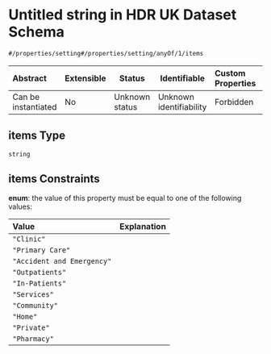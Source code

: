# Untitled string in HDR UK Dataset Schema

```txt
#/properties/setting#/properties/setting/anyOf/1/items
```




| Abstract            | Extensible | Status         | Identifiable            | Custom Properties | Additional Properties | Access Restrictions | Defined In                                                                               |
| :------------------ | ---------- | -------------- | ----------------------- | :---------------- | --------------------- | ------------------- | ---------------------------------------------------------------------------------------- |
| Can be instantiated | No         | Unknown status | Unknown identifiability | Forbidden         | Allowed               | none                | [dataset.schema.json\*](../../schema/dataset/dataset.schema.json "open original schema") |

## items Type

`string`

## items Constraints

**enum**: the value of this property must be equal to one of the following values:

| Value                      | Explanation |
| :------------------------- | ----------- |
| `"Clinic"`                 |             |
| `"Primary Care"`           |             |
| `"Accident and Emergency"` |             |
| `"Outpatients"`            |             |
| `"In-Patients"`            |             |
| `"Services"`               |             |
| `"Community"`              |             |
| `"Home"`                   |             |
| `"Private"`                |             |
| `"Pharmacy"`               |             |
